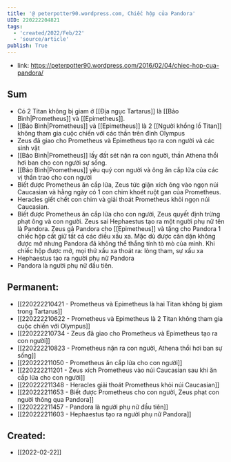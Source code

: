 ```yaml
---
title: '@ peterpotter90.wordpress.com, Chiếc hộp của Pandora'
UID: 220222204821
tags:
  - 'created/2022/Feb/22'
  - 'source/article'
publish: True
---
```

- link: https://peterpotter90.wordpress.com/2016/02/04/chiec-hop-cua-pandora/

## Sum
- Có 2 Titan không bị giam ở [[Địa ngục Tartarus]] là [[Bảo Bình|Prometheus]] và [[Epimetheus]].
- [[Bảo Bình|Prometheus]] và [[Epimetheus]] là 2 [[Người khổng lồ Titan]] không tham gia cuộc chiến với các thần trên đỉnh Olympus
- Zeus đã giao cho Prometheus và Epimetheus tạo ra con người và các sinh vật
- [[Bảo Bình|Prometheus]] lấy đất sét nặn ra con người, thần Athena thổi hơi ban cho con người sự sống.
- [[Bảo Bình|Prometheus]]  yêu quý con người và ông ăn cắp lửa của các vị thần trao cho con người
- Biết được Prometheus ăn cắp lửa, Zeus tức giận xích ông vào ngọn núi Caucasian và hằng ngày có 1 con chim khoét ruột gan của Prometheus.
- Heracles giết chết con chim và giải thoát  Prometheus khỏi ngọn núi Caucasian.
- Biết được Prometheus ăn cắp lửa cho con người, Zeus quyết định trừng phạt ông và con người. Zeus sai Hephaestus tạo ra một người phụ nữ tên là Pandora. Zeus gả Pandora cho [[Epimetheus]] và tặng cho Pandora 1 chiếc hộp cất giữ tất cả các điều xấu xa. Mặc dù được căn dặn không được mở nhưng Pandora đã không thể thắng tính tò mò của mình. Khi chiếc hộp được mở, mọi thứ xấu xa thoát ra: lòng tham, sự xấu xa
- Hephaestus tạo ra người phụ nữ Pandora
- Pandora là người phụ nữ đầu tiên.

## Permanent:
- [[220222210421 - Prometheus và Epimetheus là hai Titan không bị giam trong Tartarus]]
- [[220222210622 - Prometheus và Epimetheus là 2 Titan không tham gia cuộc chiến với Olympus]]
- [[220222210734 - Zeus đã giao cho Prometheus và Epimetheus tạo ra con người]]
- [[220222210823 - Prometheus nặn ra con người, Athena thổi hơi ban sự sống]]
- [[220222211050 - Prometheus ăn cắp lửa cho con người]]
- [[220222211201 - Zeus xích Prometheus vào núi Caucasian sau khi ăn cắp lửa cho con người]]
- [[220222211348 - Heracles giải thoát Prometheus khỏi núi Caucasian]]
- [[220222211653 - Biết được Prometheus cho con người, Zeus phạt con người thông qua Pandora]]
- [[220222211457 - Pandora là người phụ nữ đầu tiên]]
- [[220222211603 - Hephaestus tạo ra người phụ nữ Pandora]]

## Created:
- [[2022-02-22]]
